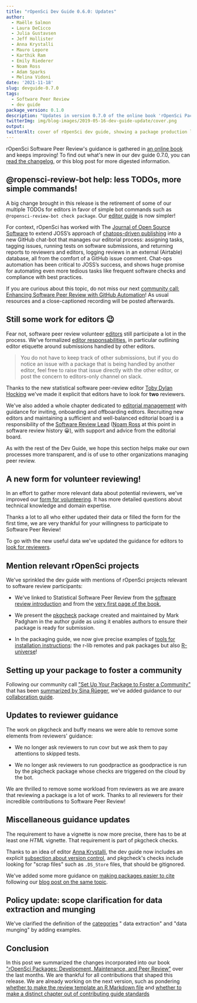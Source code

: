 ```yaml
---
title: "rOpenSci Dev Guide 0.6.0: Updates"
author:
  - Maëlle Salmon
  - Laura DeCicco
  - Julia Gustavsen
  - Jeff Hollister
  - Anna Krystalli
  - Mauro Lepore
  - Karthik Ram
  - Emily Riederer
  - Noam Ross
  - Adam Sparks
  - Melina Vidoni
date: '2021-11-18'
slug: devguide-0.7.0
tags:
  - Software Peer Review
  - dev guide
package_version: 0.1.0
description: "Updates in version 0.7.0 of the online book 'rOpenSci Packages: Development, Maintenance, and Peer Review rOpenSci Packages: Development, Maintenance, and Peer Review'"
twitterImg: img/blog-images/2019-05-16-dev-guide-update/cover.png
output: 
twitterAlt: cover of rOpenSci dev guide, showing a package production line with small humans discussing, examining and promoting packages
---
```


rOpenSci Software Peer Review's guidance is gathered in [an online book](https://devdevguide.netlify.app/) and keeps improving!
To find out what's new in our dev guide 0.7.0, you can [read the changelog](https://devdevguide.netlify.app/booknews.html), 
or this blog post for more digested information.

## @ropensci-review-bot help: less TODOs, more simple commands!

A big change brought in this release is the retirement of some of our multiple TODOs for editors in favor of simple bot commands such as `@ropensci-review-bot check package`. 
Our [editor guide](https://devdevguide.netlify.app/editorguide.html) is now simpler! 

For context, rOpenSci has worked with The [Journal of Open Source Software](https://joss.theoj.org/) to extend JOSS’s approach of [chatops-driven publishing](https://www.arfon.org/chatops-driven-publishing) into a new GitHub chat-bot that manages our editorial process: assigning tasks, tagging issues, running tests on software submissions, and returning reports to reviewers and editors, logging reviews in an external (Airtable) database, all from the comfort of a GitHub issue comment. 
Chat-ops automation has been critical to JOSS’s success, and shows huge promise for automating even more tedious tasks like frequent software checks and compliance with best practices.

If you are curious about this topic, do not miss our next [community call: Enhancing Software Peer Review with GitHub Automation](/dec2021-automation/)!
As usual resources and a close-captioned recording will be posted afterwards.

## Still some work for editors 😉

Fear not, software peer review volunteer [editors](https://ropensci.org/software-review/) still participate a lot in the process.
We've formalized [editor responsabilities](https://devdevguide.netlify.app/editorguide.html#editors-responsabilities), in particular outlining editor etiquette around submissions handled by other editors.

> You do not have to keep track of other submissions, but if you do notice an issue with a package that is being handled by another editor, feel free to raise that issue directly with the other editor, or post the concern to editors-only channel on slack. 

Thanks to the new statistical software peer-review editor [Toby Dylan Hocking](https://github.com/tdhock) we've made it explicit that editors have to look for __two__ reviewers.

We've also added a whole chapter dedicated to [editorial management](https://devdevguide.netlify.app/editorialmanagement.html) with guidance for inviting, onboarding and offboarding editors.
Recruiting new editors and maintaining a sufficient and well-balanced editorial board is a responsibility of the [Software Review Lead](https://ropensci.org/about/#team) ([Noam Ross](https://www.noamross.net/) at this point in software review history 😀), with support and advice from the editorial board.

As with the rest of the Dev Guide, we hope this section helps make our own processes more transparent, and is of use to other organizations managing peer review.

## A new form for volunteer reviewing!

In an effort to gather more relevant data about potential reviewers, we've improved our [form for volunteering](https://airtable.com/shrnfDI2S9uuyxtDw).
It has more detailed questions about technical knowledge and domain expertise.

Thanks a lot to all who either updated their data or filled the form for the first time, we are very thankful for your willingness to participate to Software Peer Review!

To go with the new useful data we've updated the guidance for editors to [look for reviewers](https://devdevguide.netlify.app/editorguide.html#how-to-look-for-reviewers).

## Mention relevant rOpenSci projects

We've sprinkled the dev guide with mentions of rOpenSci projects relevant to software review participants:

* We've linked to Statistical Software Peer Review from the [software review introduction](https://devdevguide.netlify.app/softwarereviewintro.html) and from the [very first page of the book](https://devdevguide.netlify.app/index.html),

* We present the [pkgcheck](https://docs.ropensci.org/pkgcheck/) package created and maintained by Mark Padgham in the author guide as using it enables authors to ensure their package is ready for submission.

* In the packaging guide, we now give precise examples of [tools for installation instructions](https://devdevguide.netlify.app/building.html#readme): the r-lib remotes and pak packages but also [R-universe](/r-universe/)!

## Setting up your package to foster a community

Following our community call ["Set Up Your Package to Foster a Community"](/commcalls/apr2021-pkg-community/) that has been [summarized by  Sina Rüeger](/blog/2021/04/28/commcall-pkg-community/), we've added guidance to our [collaboration guide](https://devdevguide.netlify.app/collaboration.html).

## Updates to reviewer guidance

The work on pkgcheck and buffy means we were able to remove some elements from reviewers' guidance: 

* We no longer ask reviewers to run covr but we ask them to pay attentions to skipped tests.

* We no longer ask reviewers to run goodpractice as goodpractice is run by the pkgcheck package whose checks are triggered on the cloud by the bot.

We are thrilled to remove some workload from reviewers as we are aware that reviewing a package is a lot of work. 
Thanks to all reviewers for their incredible contributions to Software Peer Review!

## Miscellaneous guidance updates

The requirement to have a vignette is now more precise, there has to be at least one _HTML_ vignette. 
That requirement is part of pkgcheck checks.

Thanks to an idea of editor [Anna Krystalli](https://github.com/annakrystalli), the dev guide now includes an explicit [subsection about version control](https://devdevguide.netlify.app/building.html#version-control), and pkgcheck's checks include looking for "scrap files" such as `.DS_Store` files, that should be gitignored.

We've added some more guidance on [making packages easier to cite](https://devdevguide.netlify.app/building.html#version-control) following our [blog post on the same topic](/blog/2021/02/16/package-citation/).

## Policy update: scope clarification for data extraction and munging

We've clarified the definition of the [categories](https://devdevguide.netlify.app/policies.html#package-categories) " data extraction" and "data munging" by adding examples.

## Conclusion

In this post we summarized the changes incorporated into our book ["rOpenSci Packages: Development, Maintenance, and Peer Review"](https://devdevguide.netlify.app/) over the last months. 
We are thankful for all contributions that shaped this release. 
We are already working on the next version, such as pondering [whether to make the review template an R Markdown file](https://github.com/ropensci/dev_guide/issues/340) and [whether to make a distinct chapter out of contributing guide standards](https://github.com/ropensci/dev_guide/issues/334)